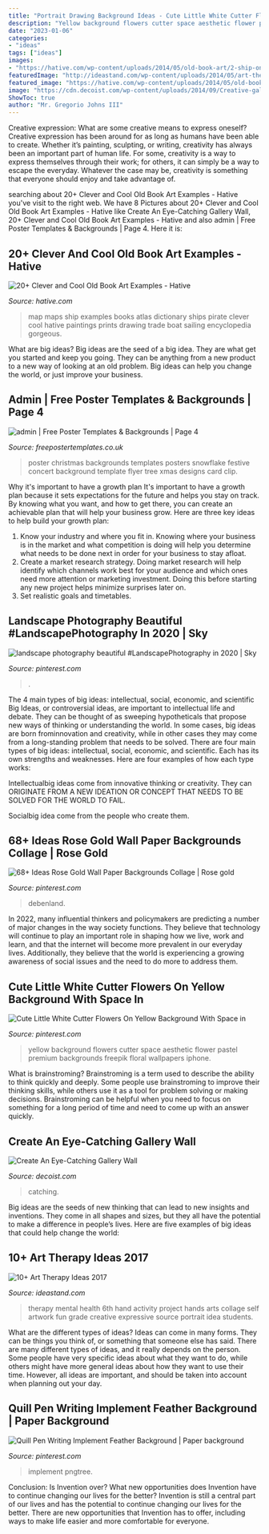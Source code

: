 ```yaml
---
title: "Portrait Drawing Background Ideas - Cute Little White Cutter Flowers On Yellow Background With Space In"
description: "Yellow background flowers cutter space aesthetic flower pastel premium backgrounds freepik floral wallpapers iphone"
date: "2023-01-06"
categories:
- "ideas"
tags: ["ideas"]
images:
- "https://hative.com/wp-content/uploads/2014/05/old-book-art/2-ship-on-map-book-art.jpg"
featuredImage: "http://ideastand.com/wp-content/uploads/2014/05/art-therapy-ideas/7-art-therapy-ideas.jpg"
featured_image: "https://hative.com/wp-content/uploads/2014/05/old-book-art/2-ship-on-map-book-art.jpg"
image: "https://cdn.decoist.com/wp-content/uploads/2014/09/Creative-gallery-wall-in-the-living-room.jpg"
ShowToc: true
author: "Mr. Gregorio Johns III"
---
```



Creative expression: What are some creative means to express oneself?
Creative expression has been around for as long as humans have been able to create. Whether it’s painting, sculpting, or writing, creativity has always been an important part of human life. For some, creativity is a way to express themselves through their work; for others, it can simply be a way to escape the everyday. Whatever the case may be, creativity is something that everyone should enjoy and take advantage of.

	

		
searching about 20+ Clever and Cool Old Book Art Examples - Hative you've visit to the right web. We have 8 Pictures about 20+ Clever and Cool Old Book Art Examples - Hative like Create An Eye-Catching Gallery Wall, 20+ Clever and Cool Old Book Art Examples - Hative and also admin | Free Poster Templates &amp; Backgrounds | Page 4. Here it is:
		
    
## 20+ Clever And Cool Old Book Art Examples - Hative

<img loading=lazy src="https://hative.com/wp-content/uploads/2014/05/old-book-art/2-ship-on-map-book-art.jpg" onerror="this.onerror=null;this.src='https://tse2.mm.bing.net/th?id=OIP.8mmHVZmXxWd-hN7UDLovnwHaJ4&amp;pid=15.1';" alt="20+ Clever and Cool Old Book Art Examples - Hative">

_Source: hative.com_

>map maps ship examples books atlas dictionary ships pirate clever cool hative paintings prints drawing trade boat sailing encyclopedia gorgeous. 

	

What are big ideas?
Big ideas are the seed of a big idea. They are what get you started and keep you going. They can be anything from a new product to a new way of looking at an old problem. Big ideas can help you change the world, or just improve your business.

    
## Admin | Free Poster Templates &amp; Backgrounds | Page 4

<img loading=lazy src="http://www.freepostertemplates.co.uk/wp-content/previews/poster-background-snowflakes1.jpg" onerror="this.onerror=null;this.src='https://tse3.mm.bing.net/th?id=OIP.IjjUTWNuhSm5k5hAkT2pnQHaKa&amp;pid=15.1';" alt="admin | Free Poster Templates &amp; Backgrounds | Page 4">

_Source: freepostertemplates.co.uk_

>poster christmas backgrounds templates posters snowflake festive concert background template flyer tree xmas designs card clip. 

	

Why it's important to have a growth plan
It's important to have a growth plan because it sets expectations for the future and helps you stay on track. By knowing what you want, and how to get there, you can create an achievable plan that will help your business grow. Here are three key ideas to help build your growth plan: 
1. Know your industry and where you fit in. Knowing where your business is in the market and what competition is doing will help you determine what needs to be done next in order for your business to stay afloat. 
2. Create a market research strategy. Doing market research will help identify which channels work best for your audience and which ones need more attention or marketing investment. Doing this before starting any new project helps minimize surprises later on. 
3. Set realistic goals and timetables.

    
## Landscape Photography Beautiful #LandscapePhotography In 2020 | Sky

<img loading=lazy src="https://i.pinimg.com/736x/81/ed/35/81ed35227797068bfe57dd1d1894f654.jpg" onerror="this.onerror=null;this.src='https://tse4.mm.bing.net/th?id=OIP.T-TJD3Ai54p1MvKwE7JGzwHaO0&amp;pid=15.1';" alt="landscape photography beautiful #LandscapePhotography in 2020 | Sky">

_Source: pinterest.com_

>. 

	

The 4 main types of big ideas: intellectual, social, economic, and scientific
Big Ideas, or controversial ideas, are important to intellectual life and debate. They can be thought of as sweeping hypotheticals that propose new ways of thinking or understanding the world. In some cases, big ideas are born frominnovation and creativity, while in other cases they may come from a long-standing problem that needs to be solved.
There are four main types of big ideas: intellectual, social, economic, and scientific. Each has its own strengths and weaknesses. Here are four examples of how each type works:

 Intellectualbig ideas come from innovative thinking or creativity. They can ORIGINATE FROM A NEW IDEATION OR CONCEPT THAT NEEDS TO BE SOLVED FOR THE WORLD TO FAIL. 

Socialbig idea come from the people who create them.

    
## 68+ Ideas Rose Gold Wall Paper Backgrounds Collage | Rose Gold

<img loading=lazy src="https://i.pinimg.com/736x/c1/a8/ae/c1a8aed3f98494b8ce2f9c28ca83698b.jpg" onerror="this.onerror=null;this.src='https://tse4.mm.bing.net/th?id=OIP.n2SxfevzNNYUuiWacwCNPQAAAA&amp;pid=15.1';" alt="68+ Ideas Rose Gold Wall Paper Backgrounds Collage | Rose gold">

_Source: pinterest.com_

>debenland. 

	

In 2022, many influential thinkers and policymakers are predicting a number of major changes in the way society functions. They believe that technology will continue to play an important role in shaping how we live, work and learn, and that the internet will become more prevalent in our everyday lives. Additionally, they believe that the world is experiencing a growing awareness of social issues and the need to do more to address them.

    
## Cute Little White Cutter Flowers On Yellow Background With Space In

<img loading=lazy src="https://i.pinimg.com/736x/8b/bf/af/8bbfaf54fdcd036839e915e5aa663191.jpg" onerror="this.onerror=null;this.src='https://tse3.mm.bing.net/th?id=OIP.AgJaEnz9aL0M0MzLJdNm1QHaKR&amp;pid=15.1';" alt="Cute Little White Cutter Flowers On Yellow Background With Space in">

_Source: pinterest.com_

>yellow background flowers cutter space aesthetic flower pastel premium backgrounds freepik floral wallpapers iphone. 

	

What is brainstroming?
Brainstroming is a term used to describe the ability to think quickly and deeply. Some people use brainstroming to improve their thinking skills, while others use it as a tool for problem solving or making decisions. Brainstroming can be helpful when you need to focus on something for a long period of time and need to come up with an answer quickly.

    
## Create An Eye-Catching Gallery Wall

<img loading=lazy src="https://cdn.decoist.com/wp-content/uploads/2014/09/Creative-gallery-wall-in-the-living-room.jpg" onerror="this.onerror=null;this.src='https://tse3.mm.bing.net/th?id=OIP.IZZcGCHSw7oqFXPgyoDq-gHaKU&amp;pid=15.1';" alt="Create An Eye-Catching Gallery Wall">

_Source: decoist.com_

>catching. 

	

Big ideas are the seeds of new thinking that can lead to new insights and inventions. They come in all shapes and sizes, but they all have the potential to make a difference in people’s lives. Here are five examples of big ideas that could help change the world: 

    
## 10+ Art Therapy Ideas 2017

<img loading=lazy src="http://ideastand.com/wp-content/uploads/2014/05/art-therapy-ideas/7-art-therapy-ideas.jpg" onerror="this.onerror=null;this.src='https://tse1.mm.bing.net/th?id=OIP.wQEH2vgbHV2iGNyH8PIO5AHaKJ&amp;pid=15.1';" alt="10+ Art Therapy Ideas 2017">

_Source: ideastand.com_

>therapy mental health 6th hand activity project hands arts collage self artwork fun grade creative expressive source portrait idea students. 

	

What are the different types of ideas?
Ideas can come in many forms. They can be things you think of, or something that someone else has said. There are many different types of ideas, and it really depends on the person. Some people have very specific ideas about what they want to do, while others might have more general ideas about how they want to use their time. However, all ideas are important, and should be taken into account when planning out your day.

    
## Quill Pen Writing Implement Feather Background | Paper Background

<img loading=lazy src="https://i.pinimg.com/736x/a6/79/6a/a6796ad9b0f572763de2db77ef11e67d.jpg" onerror="this.onerror=null;this.src='https://tse3.mm.bing.net/th?id=OIP.T0WSDMT4QeSbrnUxZFlVMgHaLH&amp;pid=15.1';" alt="Quill Pen Writing Implement Feather Background | Paper background">

_Source: pinterest.com_

>implement pngtree. 

	

Conclusion: Is Invention over? What new opportunities does Invention have to continue changing our lives for the better?
Invention is still a central part of our lives and has the potential to continue changing our lives for the better. There are new opportunities that Invention has to offer, including ways to make life easier and more comfortable for everyone.

